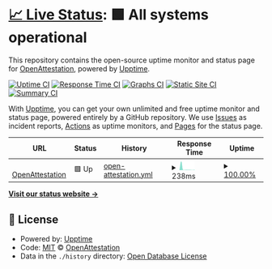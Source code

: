 # [📈 Live Status](https://Open-Attestation.github.io/statuspage): <!--live status--> **🟩 All systems operational**

This repository contains the open-source uptime monitor and status page for [OpenAttestation](https://Open-Attestation.github.io/statuspage), powered by [Upptime](https://github.com/upptime/upptime).

[![Uptime CI](https://github.com/Open-Attestation/statuspage/workflows/Uptime%20CI/badge.svg)](https://github.com/Open-Attestation/statuspage/actions?query=workflow%3A%22Uptime+CI%22)
[![Response Time CI](https://github.com/Open-Attestation/statuspage/workflows/Response%20Time%20CI/badge.svg)](https://github.com/Open-Attestation/statuspage/actions?query=workflow%3A%22Response+Time+CI%22)
[![Graphs CI](https://github.com/Open-Attestation/statuspage/workflows/Graphs%20CI/badge.svg)](https://github.com/Open-Attestation/statuspage/actions?query=workflow%3A%22Graphs+CI%22)
[![Static Site CI](https://github.com/Open-Attestation/statuspage/workflows/Static%20Site%20CI/badge.svg)](https://github.com/Open-Attestation/statuspage/actions?query=workflow%3A%22Static+Site+CI%22)
[![Summary CI](https://github.com/Open-Attestation/statuspage/workflows/Summary%20CI/badge.svg)](https://github.com/Open-Attestation/statuspage/actions?query=workflow%3A%22Summary+CI%22)

With [Upptime](https://upptime.js.org), you can get your own unlimited and free uptime monitor and status page, powered entirely by a GitHub repository. We use [Issues](https://github.com/Open-Attestation/statuspage/issues) as incident reports, [Actions](https://github.com/Open-Attestation/statuspage/actions) as uptime monitors, and [Pages](https://Open-Attestation.github.io/statuspage) for the status page.

<!--start: status pages-->
<!-- This summary is generated by Upptime (https://github.com/upptime/upptime) -->
<!-- Do not edit this manually, your changes will be overwritten -->
<!-- prettier-ignore -->
| URL | Status | History | Response Time | Uptime |
| --- | ------ | ------- | ------------- | ------ |
| <img alt="" src="https://favicons.githubusercontent.com/www.openattestation.com" height="13"> [OpenAttestation](https://www.openattestation.com) | 🟩 Up | [open-attestation.yml](https://github.com/Open-Attestation/statuspage/commits/HEAD/history/open-attestation.yml) | <details><summary><img alt="Response time graph" src="./graphs/open-attestation/response-time-week.png" height="20"> 238ms</summary><br><a href="https://status.openattestation.com/history/open-attestation"><img alt="Response time 247" src="https://img.shields.io/endpoint?url=https%3A%2F%2Fraw.githubusercontent.com%2FOpen-Attestation%2Fstatuspage%2FHEAD%2Fapi%2Fopen-attestation%2Fresponse-time.json"></a><br><a href="https://status.openattestation.com/history/open-attestation"><img alt="24-hour response time 468" src="https://img.shields.io/endpoint?url=https%3A%2F%2Fraw.githubusercontent.com%2FOpen-Attestation%2Fstatuspage%2FHEAD%2Fapi%2Fopen-attestation%2Fresponse-time-day.json"></a><br><a href="https://status.openattestation.com/history/open-attestation"><img alt="7-day response time 238" src="https://img.shields.io/endpoint?url=https%3A%2F%2Fraw.githubusercontent.com%2FOpen-Attestation%2Fstatuspage%2FHEAD%2Fapi%2Fopen-attestation%2Fresponse-time-week.json"></a><br><a href="https://status.openattestation.com/history/open-attestation"><img alt="30-day response time 547" src="https://img.shields.io/endpoint?url=https%3A%2F%2Fraw.githubusercontent.com%2FOpen-Attestation%2Fstatuspage%2FHEAD%2Fapi%2Fopen-attestation%2Fresponse-time-month.json"></a><br><a href="https://status.openattestation.com/history/open-attestation"><img alt="1-year response time 227" src="https://img.shields.io/endpoint?url=https%3A%2F%2Fraw.githubusercontent.com%2FOpen-Attestation%2Fstatuspage%2FHEAD%2Fapi%2Fopen-attestation%2Fresponse-time-year.json"></a></details> | <details><summary><a href="https://status.openattestation.com/history/open-attestation">100.00%</a></summary><a href="https://status.openattestation.com/history/open-attestation"><img alt="All-time uptime 99.99%" src="https://img.shields.io/endpoint?url=https%3A%2F%2Fraw.githubusercontent.com%2FOpen-Attestation%2Fstatuspage%2FHEAD%2Fapi%2Fopen-attestation%2Fuptime.json"></a><br><a href="https://status.openattestation.com/history/open-attestation"><img alt="24-hour uptime 100.00%" src="https://img.shields.io/endpoint?url=https%3A%2F%2Fraw.githubusercontent.com%2FOpen-Attestation%2Fstatuspage%2FHEAD%2Fapi%2Fopen-attestation%2Fuptime-day.json"></a><br><a href="https://status.openattestation.com/history/open-attestation"><img alt="7-day uptime 100.00%" src="https://img.shields.io/endpoint?url=https%3A%2F%2Fraw.githubusercontent.com%2FOpen-Attestation%2Fstatuspage%2FHEAD%2Fapi%2Fopen-attestation%2Fuptime-week.json"></a><br><a href="https://status.openattestation.com/history/open-attestation"><img alt="30-day uptime 99.99%" src="https://img.shields.io/endpoint?url=https%3A%2F%2Fraw.githubusercontent.com%2FOpen-Attestation%2Fstatuspage%2FHEAD%2Fapi%2Fopen-attestation%2Fuptime-month.json"></a><br><a href="https://status.openattestation.com/history/open-attestation"><img alt="1-year uptime 99.99%" src="https://img.shields.io/endpoint?url=https%3A%2F%2Fraw.githubusercontent.com%2FOpen-Attestation%2Fstatuspage%2FHEAD%2Fapi%2Fopen-attestation%2Fuptime-year.json"></a></details>

<!--end: status pages-->

[**Visit our status website →**](https://Open-Attestation.github.io/statuspage)

## 📄 License

- Powered by: [Upptime](https://github.com/upptime/upptime)
- Code: [MIT](./LICENSE) © [OpenAttestation](https://Open-Attestation.github.io/statuspage)
- Data in the `./history` directory: [Open Database License](https://opendatacommons.org/licenses/odbl/1-0/)
